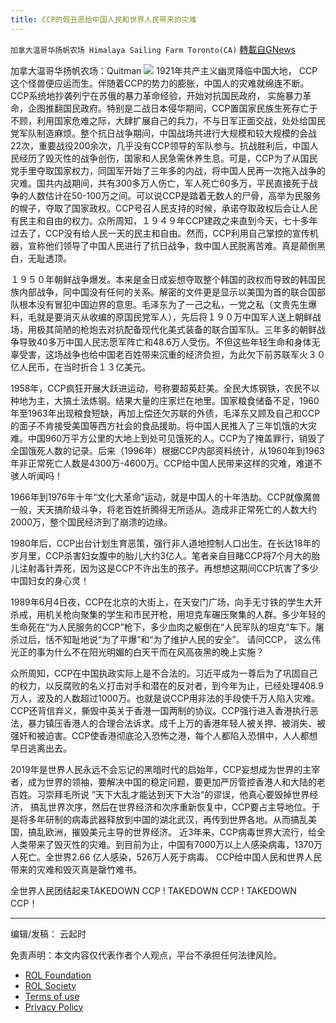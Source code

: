 ```yaml
---
title: CCP的假丑恶给中国人民和世界人民带来的灾难
---
```

`加拿大温哥华扬帆农场 Himalaya Sailing Farm Toronto(CA)` [轉載自GNews](https://gnews.org/zh-hans/1728714/)

加拿大温哥华扬帆农场：Quitman
![](https://assets.gnews.org/wp-content/uploads/2021/12/CCP.png)
1921年共产主义幽灵降临中国大地， CCP这个怪兽便应运而生。伴随着CCP的势力的膨胀，中国人的灾难就绵连不断。CCP系统地抄袭列宁在苏俄的暴力革命经验，开始对抗国民政府， 实施暴力革命，企图推翻国民政府。特别是二战日本侵华期间，CCP置国家民族生死存亡于不顾，利用国家危难之际，大肆扩展自己的兵力，不与日军正面交战，处处给国民党军队制造麻烦。整个抗日战争期间，中国战场共进行大规模和较大规模的会战22次，重要战役200余次，几乎没有CCP领导的军队参与。抗战胜利后，中国人民经历了毁灭性的战争创伤，国家和人民急需休养生息。可是，CCP为了从国民党手里夺取国家权力，同国军开始了三年多的内战，将中国人民再一次拖入战争的灾难。国共内战期间，共有300多万人伤亡，军人死亡60多万，平民直接死于战争的人数估计在50-100万之间。可以说CCP是踏着无数人的尸骨，高举为民服务的幌子，夺取了国家政权。CCP号召人民支持的时候，承诺夺取政权后会让人民有民主和自由的权力。众所周知，１９４９年CCP建政之来直到今天，七十多年过去了，CCP没有给人民一天的民主和自由。然而，CCP利用自己掌控的宣传机器，宣称他们领导了中国人民进行了抗日战争，救中国人民脱离苦难。真是颠倒黑白，无耻透顶。

１９５０年朝鲜战争爆发。本来是金日成妄想夺取整个韩国的政权而导致的韩国民族内部战争，同中国没有任何的关系。解密的文件更是显示以美国为首的联合国部队根本没有冒犯中国边界的意思。毛泽东为了一己之私，一党之私（文贵先生爆料，毛就是要消灭从收编的原国民党军人），先后将１９０万中国军人送上朝鲜战场，用极其简陋的枪炮去对抗配备现代化美式装备的联合国军队。三年多的朝鲜战争导致40多万中国人民志愿军阵亡和48.6万人受伤。不但这些年轻生命和身体无辜受害，这场战争也给中国老百姓带来沉重的经济负担，为此欠下前苏联军火３０亿人民币，在当时折合１３亿美元。

1958年，CCP疯狂开展大跃进运动，号称要超英赶美。全民大炼钢铁，农民不以种地为主，大搞土法炼钢。结果大量的庄家烂在地里。国家粮食储备不足，1960年至1963年出现粮食短缺，再加上偿还欠苏联的外债，毛泽东又顾及自己和CCP的面子不肯接受美国等西方社会的食品援助。将中国人民推入了三年饥饿的大灾难。中国960万平方公里的大地上到处可见饿死的人。CCP为了掩盖罪行，销毁了全国饿死人数的记录。后来（1996年）根据CCP内部资料统计，从1960年到1963年非正常死亡人数是4300万-4600万。CCP给中国人民带来这样的灾难，难道不骇人听闻吗！

1966年到1976年十年“文化大革命”运动，就是中国人的十年浩劫。CCP就像魔兽一般，天天搞阶级斗争，将老百姓折腾得无所适从。造成非正常死亡的人数大约2000万，整个国民经济到了崩溃的边缘。

1980年后，CCP出台计划生育恶策，强行非人道地控制人口出生。在长达18年的岁月里，CCP杀害妇女腹中的胎儿大约3亿人。笔者亲自目睹CCP将7个月大的胎儿注射毒针弄死，因为这是CCP不许出生的孩子。再想想这期间CCP坑害了多少中国妇女的身心灵！

1989年6月4日夜，CCP在北京的大街上，在天安门广场，向手无寸铁的学生大开杀戒，用机关枪向聚集的学生和市民开枪，用坦克车碾压聚集的人群。多少年轻的生命死在“为人民服务的CCP”枪下，多少血肉之躯倒在“人民军队的坦克”车下。屠杀过后，恬不知耻地说“为了平爆”和“为了维护人民的安全”。 请问CCP， 这么伟光正的事为什么不在阳光明媚的白天干而在风高夜黑的晚上实施？

众所周知，CCP在中国执政实际上是不合法的。习近平成为一尊后为了巩固自己的权力，以反腐败的名义打击对手和潜在的反对者，到今年为止，已经处理408.9万人，波及的人数超过1000万。也就是说CCP用非法的手段使千万人陷入灾难。CCP还背信弃义，撕毁中英关于香港一国两制的协议。CCP强行进入香港执行恶法，暴力镇压香港人的合理合法诉求。成千上万的香港年轻人被关押、被消失、被强奸和被迫害。CCP使香港彻底沦入恐怖之港，每个人都陷入恐惧中，人人都想早日逃离出去。

2019年是世界人民永远不会忘记的黑暗时代的启始年，CCP妄想成为世界的主宰者，成为世界的领袖，要解决中国的稳定问题，要更加严厉管控香港人和大陆的老百姓。习崇拜毛所说 ”天下大乱才能达到天下大治“的谬误，他真心要毁掉世界经济， 搞乱世界次序，然后在世界经济和次序重新恢复中，CCP要占主导地位。于是将多年研制的病毒武器释放到中国的湖北武汉，再传到世界各地。从而搞乱美国，搞乱欧洲，摧毁美元主导的世界经济。 近3年来，CCP病毒世界大流行，给全人类带来了毁灭性的灾难。到目前为止，中国有7000万以上人感染病毒，1370万人死亡。全世界2.66 亿人感染，526万人死于病毒。 CCP给中国人民和世界人民带来的灾难和毁灭真是罄竹难书。

全世界人民团结起来TAKEDOWN CCP ! TAKEDOWN CCP ! TAKEDOWN CCP！

* * *

编辑/发稿： 云起时

 

免责声明：本文内容仅代表作者个人观点，平台不承担任何法律风险。

- [ROL Foundation](https://rolfoundation.org/)
- [ROL Society](https://rolsociety.org/)
- [Terms of use](https://gnews.org/terms-of-use-3/)
- [Privacy Policy](https://gnews.org/privacy-policy/)

